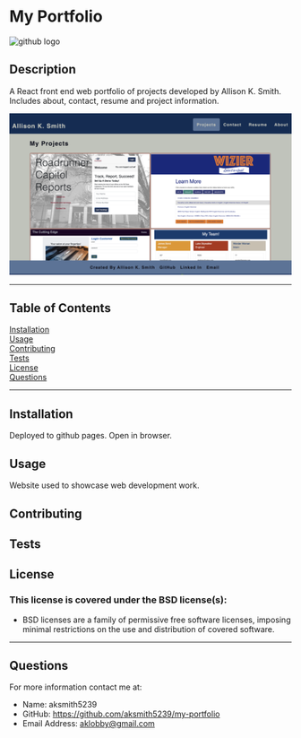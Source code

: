 # My Portfolio

![github logo](https://img.shields.io/badge/license-BSD-orange.svg)


## Description
A React front end web portfolio of projects developed by Allison K. Smith. Includes about, contact, resume and project information. 

<img src="src/assets/portfolio-ss.png" />

***
## Table of Contents
[Installation](#installation)<br>
[Usage](#usage)<br>
[Contributing](#contributing)<br>
[Tests](#tests)<br>
[License](#license)<br>
[Questions](#questions)<br>
***
## Installation
Deployed to github pages. Open in browser. 

## Usage
Website used to showcase web development work.

## Contributing


## Tests


## License
### This license is covered under the BSD license(s):
* BSD licenses are a family of permissive free software licenses, imposing minimal restrictions on the use and distribution of covered software.
***
## Questions
For more information contact me at:<br>
* Name: aksmith5239
* GitHub: https://github.com/aksmith5239/my-portfolio
* Email Address: aklobby@gmail.com